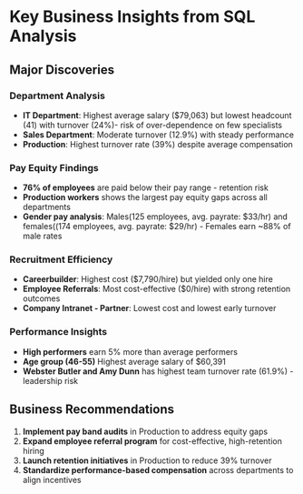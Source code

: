 # Key Business Insights from SQL Analysis

##  Major Discoveries

### Department Analysis
- **IT Department**: Highest average salary ($79,063) but lowest headcount (41) with turnover (24%)- risk of over-dependence on few specialists
- **Sales Department**: Moderate turnover (12.9%) with steady performance
- **Production**: Highest turnover rate (39%) despite average compensation

### Pay Equity Findings
- **76% of employees** are paid below their pay range - retention risk
- **Production workers** shows the largest pay equity gaps across all departments
- **Gender pay analysis**: Males(125 employees, avg. payrate: $33/hr) and females((174 employees, avg. payrate: $29/hr) - Females earn ~88% of male rates

### Recruitment Efficiency
- **Careerbuilder**: Highest cost ($7,790/hire) but yielded only one hire
- **Employee Referrals**: Most cost-effective ($0/hire) with strong retention outcomes
- **Company Intranet - Partner**: Lowest cost and lowest early turnover

### Performance Insights
- **High performers** earn 5% more than average performers
- **Age group (46-55)** Highest average salary of $60,391
- **Webster Butler and Amy Dunn** has highest team turnover rate (61.9%) - leadership risk

##  Business Recommendations
1. **Implement pay band audits** in Production to address equity gaps
2. **Expand employee referral program** for cost-effective, high-retention hiring
3. **Launch retention initiatives** in Production to reduce 39% turnover
4. **Standardize performance-based compensation** across departments to align incentives
